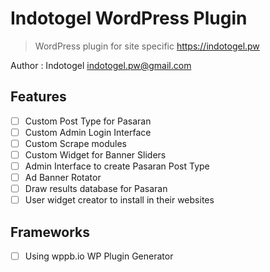 # Indotogel WordPress Plugin

> WordPress plugin for site specific https://indotogel.pw

Author : Indotogel <indotogel.pw@gmail.com>

## Features
- [ ] Custom Post Type for Pasaran
- [ ] Custom Admin Login Interface
- [ ] Custom Scrape modules 
- [ ] Custom Widget for Banner Sliders
- [ ] Admin Interface to create Pasaran Post Type
- [ ] Ad Banner Rotator
- [ ] Draw results database for Pasaran
- [ ] User widget creator to install in their websites

## Frameworks
- [ ] Using wppb.io WP Plugin Generator